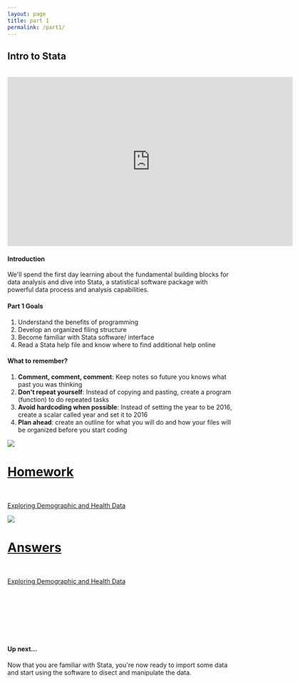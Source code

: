 ```yaml
---
layout: page
title: part 1
permalink: /part1/
---
```


## Intro to Stata      
<br>
<iframe src="https://docs.google.com/presentation/d/19BGniEkPaCi2WgG_psuV7N8Y98cB9h1OqfFMzpRg8bQ/embed?start=false&loop=false&delayms=3000" frameborder="0" width="640" height="380" allowfullscreen="true" mozallowfullscreen="true" webkitallowfullscreen="true"></iframe>
<br>

#### Introduction   
We'll spend the first day learning about the fundamental building blocks for data analysis and dive into Stata, a statistical software package with powerful data process and analysis capabilities.


####  Part 1 Goals  
1. Understand the benefits of programming   
2. Develop an organized filing structure    
3. Become familiar with Stata software/ interface   
4. Read a Stata help file and know where to find additional help online   

#### What to remember?  
1. **Comment, comment, comment**: Keep notes so future you knows what past you was thinking    
2. **Don't repeat yourself**: Instead of copying and pasting, create a program (function) to do repeated tasks
3. **Avoid hardcoding when possible**: Instead of setting the year to be 2016, create a scalar called year and set it to 2016   
4. **Plan ahead**: create an outline for what you will do and how your files will be organized before you start coding


<div class="icon">
 <div class="thumbnailicon">
        <a href = "https://github.com/GeoCenter/StataTraining/blob/master/Day1/Homework/Day%201%20Homework%20Assignment.docx" target="_blank">
        <img class="thumbnailicon" src="/StataTraining/img/homework.png"/> 
        <span>
            <h1>Homework</h1>
            <br/>
            <p>Exploring Demographic and Health Data</p>
        </span>
        </a>
      </div>
    </div>   


<div class="icon">
 <div class="thumbnailicon">
        <a href = "https://github.com/GeoCenter/StataTraining/blob/master/Day1/Homework/Day%201%20Homework%20-%20with%20answers2.docx" target="_blank">
        <img class="thumbnailicon" src="/StataTraining/img/homework_solution.png"/> 
        <span>
            <h1>Answers</h1>
            <br/>
            <p>Exploring Demographic and Health Data</p>
        </span>
        </a>
      </div>
    </div>

<br>
<br>
<br>
<br>
<br>
<br>

#### Up next...   
Now that you are familiar with Stata, you're now ready to import some data and start using the software to disect and manipulate the data.   
